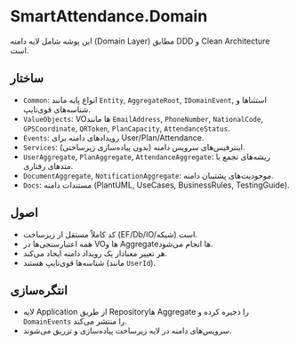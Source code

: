 # SmartAttendance.Domain

این پوشه شامل لایه دامنه (Domain Layer) مطابق DDD و Clean Architecture است.

## ساختار
- `Common`: انواع پایه مانند `Entity`, `AggregateRoot`, `IDomainEvent`, استثناها و شناسه‌های قوی‌تایپ.
- `ValueObjects`: VOها مانند `EmailAddress`, `PhoneNumber`, `NationalCode`, `GPSCoordinate`, `QRToken`, `PlanCapacity`, `AttendanceStatus`.
- `Events`: رویدادهای دامنه برای User/Plan/Attendance.
- `Services`: اینترفیس‌های سرویس دامنه (بدون پیاده‌سازی زیرساختی).
- `UserAggregate`, `PlanAggregate`, `AttendanceAggregate`: ریشه‌های تجمع با متدهای رفتاری.
- `DocumentAggregate`, `NotificationAggregate`: موجودیت‌های پشتیبان دامنه.
- `Docs`: مستندات دامنه (PlantUML, UseCases, BusinessRules, TestingGuide).

## اصول
- کد کاملاً مستقل از زیرساخت (EF/Db/IO/شبکه) است.
- همه اعتبارسنجی‌ها در VOها و Aggregateها انجام می‌شود.
- هر تغییر معنادار یک رویداد دامنه ایجاد می‌کند.
- شناسه‌ها قوی‌تایپ هستند (مانند `UserId`).

## انتگره‌سازی
- لایه Application از طریق Repositoryها Aggregate را ذخیره کرده و `DomainEvents` را منتشر می‌کند.
- سرویس‌های دامنه در لایه زیرساخت پیاده‌سازی و تزریق می‌شوند.